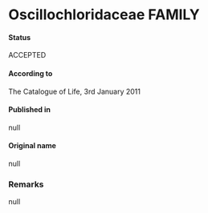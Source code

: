 # Oscillochloridaceae FAMILY

#### Status
ACCEPTED

#### According to
The Catalogue of Life, 3rd January 2011

#### Published in
null

#### Original name
null

### Remarks
null